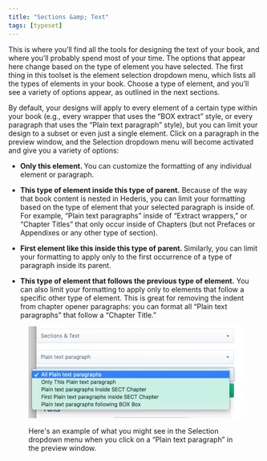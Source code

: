 ```yaml
---
title: "Sections &amp; Text"
tags: [typeset]
---
```

 
<html><body><section data-type="chapter" class="hsecchapter" data-hederis-type="hsecchapter" id="typeset-text-design" data-pi-attrs="id: typeset-text-design; data-tags: typeset;" role="doc-chapter" data-tags="typeset" data-author-name=" " data-book-title=" " title="Sections &amp; Text"><p class="hblkp" data-hederis-type="hblkp" id="pyQAFKsGY">This is where you&#8217;ll find all the tools for designing the text of your book, and where you&#8217;ll probably spend most of your time. The options that appear here change based on the type of element you have selected. The first thing in this toolset is the element selection dropdown menu, which lists all the types of elements in your book. Choose a type of element, and you&#8217;ll see a variety of options appear, as outlined in the next sections.</p><p class="hblkp" data-hederis-type="hblkp" id="pUTbj2bIq">By default, your designs will apply to every element of a certain type within your book (e.g., every wrapper that uses the &#8220;BOX extract&#8221; style, or every paragraph that uses the &#8220;Plain text paragraph&#8221; style), but you can limit your design to a subset or even just a single element. Click on a paragraph in the preview window, and the Selection dropdown menu will become activated and give you a variety of options:</p><ul class="hwprbulletlist" data-hederis-type="hwprbulletlist" id="pMDCgPuQS"><li class="hblkuli" data-hederis-type="hblkuli" id="lifG7px0KN"><p class="hblkuli" data-hederis-type="hblklip" id="p8wA9Q2rl"><strong data-hederis-type="hspanstrong" id="pKx9G5sLH">Only this element. </strong>You can customize the formatting of any individual element or paragraph.</p></li><li class="hblkuli" data-hederis-type="hblkuli" id="liOnGinRlF"><p class="hblkuli" data-hederis-type="hblklip" id="puikyDITw"><strong class="hspanstrong" data-hederis-type="hspanstrong" id="piWnrci5I">This type of element inside this type of parent.</strong> Because of the way that book content is nested in Hederis, you can limit your formatting based on the type of element that your selected paragraph is inside of. For example, &#8220;Plain text paragraphs&#8221; inside of &#8220;Extract wrappers,&#8221; or &#8220;Chapter Titles&#8221; that only occur inside of Chapters (but not Prefaces or Appendixes or any other type of section).</p></li><li class="hblkuli" data-hederis-type="hblkuli" id="liqWJZ5T3i"><p class="hblkuli" data-hederis-type="hblklip" id="pFWO3QFTt"><strong class="hspanstrong" data-hederis-type="hspanstrong" id="pKw7Ely6Z">First element like this inside this type of parent. </strong>Similarly, you can limit your formatting to apply only to the first occurrence of a type of paragraph inside its parent.</p></li><li class="hblkuli" data-hederis-type="hblkuli" id="lipWju6tTz"><p class="hblkuli" data-hederis-type="hblklip" id="pMhqCHanB"><strong class="hspanstrong" data-hederis-type="hspanstrong" id="piF3tyfLy">This type of element that follows the previous type of element.</strong> You can also limit your formatting to apply only to elements that follow a specific other type of element. This is great for removing the indent from chapter opener paragraphs: you can format all &#8220;Plain text paragraphs&#8221; that follow a &#8220;Chapter Title.&#8221;</p></li></ul><figure class="hwprfig" data-hederis-type="hwprfig" id="pP2B21CHi"><img data-hederis-type="hblkimg" class="hblkimg" id="p6lsEeV5M" src="/images/subselectors.png" data-img-src="/images/subselectors.png"/><p class="hblkcaption" data-hederis-type="hblkcaption" id="pvphwW0L7">Here's an example of what you might see in the Selection dropdown menu when you click on a &#8220;Plain text paragraph&#8221; in the preview window.</p></figure></section></body></html>
